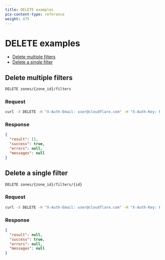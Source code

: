 ```yaml
---
title: DELETE examples
pcx-content-type: reference
weight: 475
---
```


# DELETE examples

- [Delete multiple filters](#delete-multiple-filters)
- [Delete a single filter](#delete-a-single-filter)

## Delete multiple filters

```bash
DELETE zones/{zone_id}/filters
```

### Request

```bash
curl -X DELETE -H "X-Auth-Email: user@cloudflare.com" -H "X-Auth-Key: REDACTED" "https://api.cloudflare.com/client/v4/zones/d56084adb405e0b7e32c52321bf07be6/filters?id=60ee852f9cbb4802978d15600c7f3110"
```

### Response

```json
{
  "result": [],
  "success": true,
  "errors": null,
  "messages": null
}
```

## Delete a single filter

```bash
DELETE zones/{zone_id}/filters/{id}
```

### Request

```bash
curl -X DELETE -H "X-Auth-Email: user@cloudflare.com" -H "X-Auth-Key: REDACTED" "https://api.cloudflare.com/client/v4/zones/d56084adb405e0b7e32c52321bf07be6/filters/60ee852f9cbb4802978d15600c7f3110"
```

### Response

```json
{
  "result": null,
  "success": true,
  "errors": null,
  "messages": null
}
```
